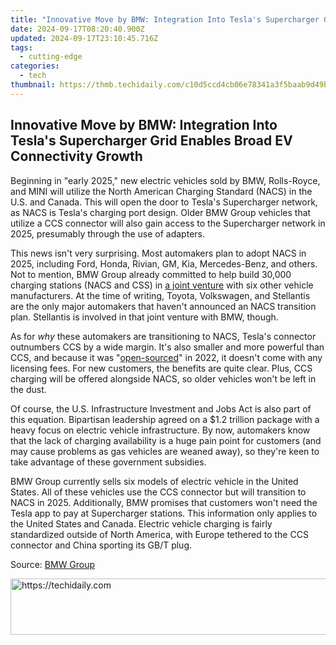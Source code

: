 ```yaml
---
title: "Innovative Move by BMW: Integration Into Tesla's Supercharger Grid Enables Broad EV Connectivity Growth"
date: 2024-09-17T08:20:40.900Z
updated: 2024-09-17T23:10:45.716Z
tags:
  - cutting-edge
categories:
  - tech
thumbnail: https://thmb.techidaily.com/c10d5ccd4cb06e78341a3f5baab9d49b6bafa6bc56839eb08156ddb3e8984bdd.jpg
---
```


## Innovative Move by BMW: Integration Into Tesla's Supercharger Grid Enables Broad EV Connectivity Growth

Beginning in "early 2025," new electric vehicles sold by BMW, Rolls-Royce, and MINI will utilize the North American Charging Standard (NACS) in the U.S. and Canada. This will open the door to Tesla's Supercharger network, as NACS is Tesla's charging port design. Older BMW Group vehicles that utilize a CCS connector will also gain access to the Supercharger network in 2025, presumably through the use of adapters.

 This news isn't very surprising. Most automakers plan to adopt NACS in 2025, including Ford, Honda, Rivian, GM, Kia, Mercedes-Benz, and others. Not to mention, BMW Group already committed to help build 30,000 charging stations (NACS and CSS) in [a joint venture](http://www.press.bmwgroup.com/global/article/detail/T0425639EN/seven-automakers-unite-to-create-a-leading-high-powered-charging-network-across-north-america?language=en) with six other vehicle manufacturers. At the time of writing, Toyota, Volkswagen, and Stellantis are the only major automakers that haven't announced an NACS transition plan. Stellantis is involved in that joint venture with BMW, though.

 As for _why_ these automakers are transitioning to NACS, Tesla's connector outnumbers CCS by a wide margin. It's also smaller and more powerful than CCS, and because it was "[open-sourced](http://www.tesla.com/blog/opening-north-american-charging-standard)" in 2022, it doesn't come with any licensing fees. For new customers, the benefits are quite clear. Plus, CCS charging will be offered alongside NACS, so older vehicles won't be left in the dust.

 Of course, the U.S. Infrastructure Investment and Jobs Act is also part of this equation. Bipartisan leadership agreed on a $1.2 trillion package with a heavy focus on electric vehicle infrastructure. By now, automakers know that the lack of charging availability is a huge pain point for customers (and may cause problems as gas vehicles are weaned away), so they're keen to take advantage of these government subsidies.

 BMW Group currently sells six models of electric vehicle in the United States. All of these vehicles use the CCS connector but will transition to NACS in 2025\. Additionally, BMW promises that customers won't need the Tesla app to pay at Supercharger stations. This information only applies to the United States and Canada. Electric vehicle charging is fairly standardized outside of North America, with Europe tethered to the CCS connector and China sporting its GB/T plug.

 Source: [BMW Group](https://www.bmwusanews.com/newsrelease.do?id=4258&mid=)

<ins class="adsbygoogle"
     style="display:block"
     data-ad-format="autorelaxed"
     data-ad-client="ca-pub-7571918770474297"
     data-ad-slot="1223367746"></ins>

<ins class="adsbygoogle"
     style="display:block"
     data-ad-client="ca-pub-7571918770474297"
     data-ad-slot="8358498916"
     data-ad-format="auto"
     data-full-width-responsive="true"></ins>



<!-- affiliate ads begin -->
<a href="https://appsumo.8odi.net/c/5597632/2111964/7443" target="_top" id="2111964">
  <img src="//a.impactradius-go.com/display-ad/7443-2111964" border="0" alt="https://techidaily.com" width="728" height="90"/>
</a>
<img height="0" width="0" src="https://appsumo.8odi.net/i/5597632/2111964/7443" style="position:absolute;visibility:hidden;" border="0" />
<!-- affiliate ads end -->

